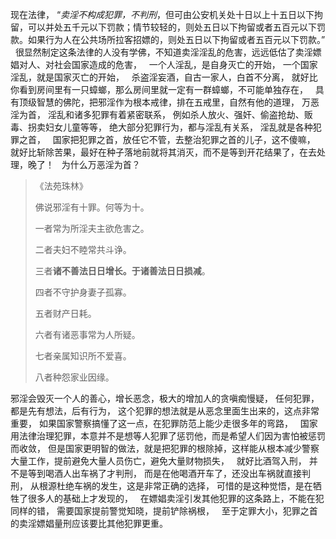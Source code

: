 现在法律，
“*卖淫不构成犯罪，不判刑*，但可由公安机关处十日以上十五日以下拘留，可以并处五千元以下罚款；情节较轻的，则处五日以下拘留或者五百元以下罚款。如果行为人在公共场所拉客招嫖的，则处五日以下拘留或者五百元以下罚款。”
&nbsp;
很显然制定这条法律的人没有学佛，不知道卖淫淫乱的危害，远远低估了卖淫嫖娼对人、对社会国家造成的危害，
&nbsp;
一个人淫乱，是自身灭亡的开始，
一个国家淫乱，就是国家灭亡的开始，
&nbsp;
杀盗淫妄酒，自古一家人，白首不分离，
就好比你看到房间里有一只蟑螂，那么房间里就一定有一群蟑螂，不可能单独存在，
&nbsp;
具有顶级智慧的佛陀，把邪淫作为根本戒律，排在五戒里，自然有他的道理，
万恶淫为首，
淫乱和诸多犯罪有着紧密联系，
例如杀人放火、强奸、偷盗抢劫、贩毒、拐卖妇女儿童等等，
绝大部分犯罪行为，都与淫乱有关系，
淫乱就是各种犯罪之首，
&nbsp;
国家把犯罪之首，放任它不管，去整治犯罪之首的儿子，这不傻嘛，
&nbsp;
就好比斩除苦果，最好在种子落地前就将其消灭，而不是等到开花结果了，在去处理，晚了！
&nbsp;
为什么万恶淫为首？

> 《法苑珠林》 
> 
> 佛说邪淫有十罪。何等为十。 
> 
> 一者常为所淫夫主欲危害之。 
> 
> 二者夫妇不睦常共斗诤。 
> 
> 三者**诸不善法日日增长。于诸善法日日损减**。 
> 
> 四者不守护身妻子孤寡。 
> 
> 五者财产日耗。 
> 
> 六者有诸恶事常为人所疑。 
> 
> 七者亲属知识所不爱喜。 
> 
> 八者种怨家业因缘。

邪淫会毁灭一个人的善心，增长恶念，极大的增加人的贪嗔痴慢疑，
任何犯罪，都是先有想法，后有行为，
这个犯罪的想法就是从恶念里面生出来的，这点非常重要，
如果国家警察搞懂了这一点，在犯罪防范上能少走很多年的弯路，
&nbsp;
国家用法律治理犯罪，本意并不是想等人犯罪了惩罚他，而是希望人们因为害怕被惩罚而收敛，
但是国家更明智的做法，就是把犯罪的根除掉，这样能从根本减少警察大量工作，提前避免大量人员伤亡，避免大量财物损失，
&nbsp;
就好比酒驾入刑，
并不是等到喝酒人出车祸了才判刑，
而是在他喝酒开车了，还没出车祸就直接判刑，
从根源杜绝车祸的发生，这是非常正确的选择，
可惜的是这种觉悟，是在牺牲了很多人的基础上才发现的，
&nbsp;
在嫖娼卖淫引发其他犯罪的这条路上，不能在犯同样的错，
需要国家提前警觉知晓，提前铲除祸根，
&nbsp;
至于定罪大小，犯罪之首的卖淫嫖娼量刑应该要比其他犯罪更重。

